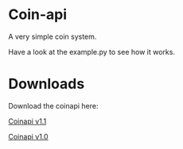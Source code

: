 # Coin-api
A very simple coin system.

Have a look at the example.py to see how it works.

# Downloads
Download the coinapi here:

[Coinapi v1.1](http://chrisderwahre.ga/downloads/coinapi_v1.1.zip "[Coinapi v1.1]")

[Coinapi v1.0](http://chrisderwahre.ga/downloads/coinapi_v1.0.zip "[Coinapi v1.1]")
